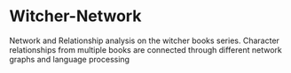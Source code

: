 # Witcher-Network

Network and Relationship analysis on the witcher books series.
Character relationships from multiple books are connected through different network graphs and language processing
